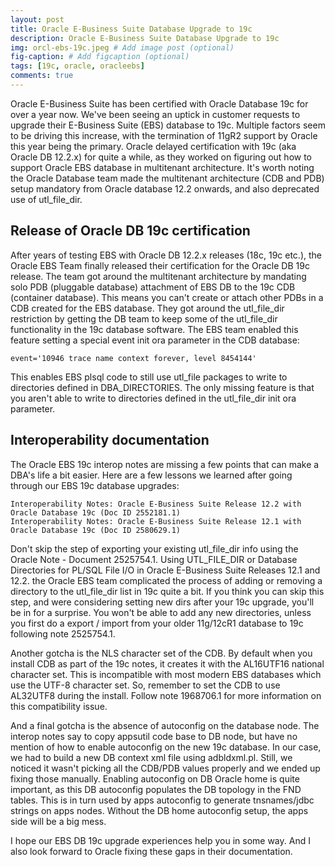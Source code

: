 ```yaml
---
layout: post
title: Oracle E-Business Suite Database Upgrade to 19c
description: Oracle E-Business Suite Database Upgrade to 19c
img: orcl-ebs-19c.jpeg # Add image post (optional)
fig-caption: # Add figcaption (optional)
tags: [19c, oracle, oracleebs]
comments: true
---
```


Oracle E-Business Suite has been certified with Oracle Database 19c for over a year now. We've been seeing an uptick in customer requests to upgrade their E-Business Suite (EBS) database to 19c. Multiple factors seem to be driving this increase, with the termination of 11gR2 support by Oracle this year being the primary. Oracle delayed certification with 19c (aka Oracle DB 12.2.x) for quite a while, as they worked on figuring out how to support Oracle EBS database in multitenant architecture. It's worth noting the Oracle Database team made the multitenant architecture (CDB and PDB) setup mandatory from Oracle database 12.2 onwards, and also deprecated use of utl_file_dir.

## Release of Oracle DB 19c certification

After years of testing EBS with Oracle DB 12.2.x releases (18c, 19c etc.), the Oracle EBS Team finally released their certification for the Oracle DB 19c release. The team got around the multitenant architecture by mandating solo PDB (pluggable database) attachment of EBS DB to the 19c CDB (container database). This means you can't create or attach other PDBs in a CDB created for the EBS database. They got around the utl_file_dir restriction by getting the DB team to keep some of the utl_file_dir functionality in the 19c database software. The EBS team enabled this feature setting a special event init ora parameter in the CDB database:
```
event='10946 trace name context forever, level 8454144'
```
This enables EBS plsql code to still use utl_file packages to write to directories defined in DBA_DIRECTORIES. The only missing feature is that you aren't able to write to directories defined in the utl_file_dir init ora parameter.

## Interoperability documentation

The Oracle EBS 19c interop notes are missing a few points that can make a DBA's life a bit easier. Here are a few lessons we learned after going through our EBS 19c database upgrades:

```
Interoperability Notes: Oracle E-Business Suite Release 12.2 with Oracle Database 19c (Doc ID 2552181.1)
Interoperability Notes: Oracle E-Business Suite Release 12.1 with Oracle Database 19c (Doc ID 2580629.1)
```

Don't skip the step of exporting your existing utl_file_dir info using the Oracle Note - Document 2525754.1. Using UTL_FILE_DIR or Database Directories for PL/SQL File I/O in Oracle E-Business Suite Releases 12.1 and 12.2. the Oracle EBS team complicated the process of adding or removing a directory to the utl_file_dir list in 19c quite a bit. If you think you can skip this step, and were considering setting new dirs after your 19c upgrade, you'll be in for a surprise. You won't be able to add any new directories, unless you first do a export / import from your older 11g/12cR1 database to 19c following note 2525754.1.

Another gotcha is the NLS character set of the CDB. By default when you install CDB as part of the 19c notes, it creates it with the AL16UTF16 national character set. This is incompatible with most modern EBS databases which use the UTF-8 character set. So, remember to set the CDB to use AL32UTF8 during the install. Follow note 1968706.1 for more information on this compatibility issue.

And a final gotcha is the absence of autoconfig on the database node. The interop notes say to copy appsutil code base to DB node, but have no mention of how to enable autoconfig on the new 19c database. In our case, we had to build a new DB context xml file using adbldxml.pl. Still, we noticed it wasn't picking all the CDB/PDB values properly and we ended up fixing those manually. Enabling autoconfig on DB Oracle home is quite important, as this DB autoconfig populates the DB topology in the FND tables. This is in turn used by apps autoconfig to generate tnsnames/jdbc strings on apps nodes. Without the DB home autoconfig setup, the apps side will be a big mess.

I hope our EBS DB 19c upgrade experiences help you in some way. And I also look forward to Oracle fixing these gaps in their documentation.
